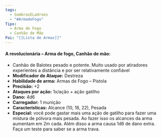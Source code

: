 ```yaml
---
tags:
  - SombrasELadroes
  - "#ArmadeFogo"
Tipo:
  - Arma de Fogo
  - Canhão de Mão
Pai: "[[Lista de Armas]]"
---
```

#### A revolucionária – Arma de fogo, Canhão de mão:
- Canhão de Balotes pesado e potente. Muito usado por atiradores experientes a distância e por ser relativamente confiável
- **Modificador de Ataque:** Destreza 
- **Habilidade de arma:** Armas de Fogo – Pistola
- **Precisão:** +2
- **Ataques por ação:** 1x/ação + ação gatilho
- **Dano:** 4d6
- **Carregador:** 1 munição
- **Características:** Alcance (10, 18, 22), Pesada
- **Especial:** você pode gastar mais uma ação de gatilho para fazer uma mistura de pólvora mais pesada. Ao fazer isso os alcances da arma aumentam em 2m cada. Além disso a arma causa 1d6 de dano extra. Faça um teste para saber se a arma trava.